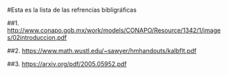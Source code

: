 #Esta es la lista de las refrencias bibligráficas

##1. http://www.conapo.gob.mx/work/models/CONAPO/Resource/1342/1/images/02introduccion.pdf

##2. https://www.math.wustl.edu/~sawyer/hmhandouts/kalbflt.pdf

##3. https://arxiv.org/pdf/2005.05952.pdf